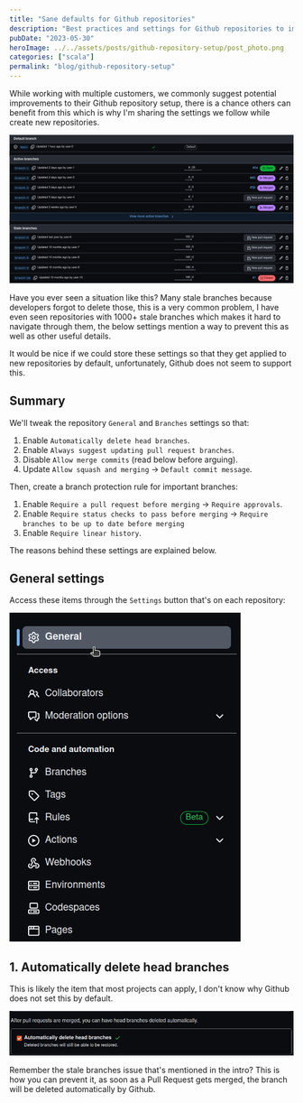 ```yaml
---
title: "Sane defaults for Github repositories"
description: "Best practices and settings for Github repositories to improve workflow, prevent stale branches, and maintain clean git history."
pubDate: "2023-05-30"
heroImage: ../../assets/posts/github-repository-setup/post_photo.png
categories: ["scala"]
permalink: "blog/github-repository-setup"
---
```


While working with multiple customers, we commonly suggest potential improvements to their Github repository setup, there is a chance others can benefit from this which is why I'm sharing the settings we follow while create new repositories.

![branch-list](../../assets/posts/github-repository-setup/branch-list.png)

Have you ever seen a situation like this? Many stale branches because developers forgot to delete those, this is a very common problem, I have even seen repositories with 1000+ stale branches which makes it hard to navigate through them, the below settings mention a way to prevent this as well as other useful details.

It would be nice if we could store these settings so that they get applied to new repositories by default, unfortunately, Github does not seem to support this.


## Summary

We'll tweak the repository `General` and `Branches` settings so that:

1. Enable `Automatically delete head branches`.
2. Enable `Always suggest updating pull request branches`.
3. Disable `Allow merge commits` (read below before arguing).
4. Update `Allow squash and merging` -> `Default commit message`.

Then, create a branch protection rule for important branches:

1. Enable `Require a pull request before merging` -> `Require approvals`.
2. Enable `Require status checks to pass before merging` -> `Require branches to be up to date before merging`
3. Enable `Require linear history`.

The reasons behind these settings are explained below.


## General settings

Access these items through the `Settings` button that's on each repository:

![general-item](../../assets/posts/github-repository-setup/general-item.png)


## 1. Automatically delete head branches

This is likely the item that most projects can apply, I don't know why Github does not set this by default.

![auto-delete-branches](../../assets/posts/github-repository-setup/auto-delete-branches.png)

Remember the stale branches issue that's mentioned in the intro? This is how you can prevent it, as soon as a Pull Request gets merged, the branch will be deleted automatically by Github.
